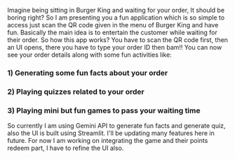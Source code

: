 Imagine being sitting in Burger King and waiting for your order, It should be boring right?
So I am presenting you a fun application which is so simple to access just scan the QR code given in the menu of Burger King and have fun.
Basically the main idea is to entertain the customer while waiting for their order. So how this app works?
You have to scan the QR code first, then an UI opens, there you have to type your order ID then bam!!
You can now see your order details along with some fun activities like: 
### 1) Generating some fun facts about your order
### 2) Playing quizzes related to your order
### 3) Playing mini but fun games to pass your waiting time
So currently I am using Gemini API to generate fun facts and generate quiz, also the UI is built using Streamlit.
I'll be updating many features here in future.
For now I am working on integrating the game and their points redeem part, I have to refine the UI also.
